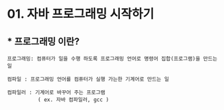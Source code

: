 # 01. 자바 프로그래밍 시작하기

## * 프로그래밍 이란?
    프로그래밍: 컴퓨터가 일을 수행 하도록 프로그래밍 언어로 명령어 집합(프로그램)을 만드는 일

    컴파일 : 프로그래밍 언어를 컴퓨터가 실행 가는한 기계어로 만드는 일

    컴파일러 : 기계어로 바꾸어 주는 프로그램 
              ( ex. 자바 컴파일러, gcc )

